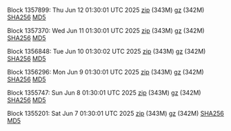 Block 1357899: Thu Jun 12 01:30:01 UTC 2025 [zip](https://files.01coin.io/mainnet/2025-06-12/bootstrap.dat.zip) (343M) [gz](https://files.01coin.io/mainnet/2025-06-12/bootstrap.dat.tar.gz) (342M) [SHA256](https://files.01coin.io/mainnet/2025-06-12/sha256.txt) [MD5](https://files.01coin.io/mainnet/2025-06-12/md5.txt)

Block 1357370: Wed Jun 11 01:30:01 UTC 2025 [zip](https://files.01coin.io/mainnet/2025-06-11/bootstrap.dat.zip) (343M) [gz](https://files.01coin.io/mainnet/2025-06-11/bootstrap.dat.tar.gz) (342M) [SHA256](https://files.01coin.io/mainnet/2025-06-11/sha256.txt) [MD5](https://files.01coin.io/mainnet/2025-06-11/md5.txt)

Block 1356848: Tue Jun 10 01:30:02 UTC 2025 [zip](https://files.01coin.io/mainnet/2025-06-10/bootstrap.dat.zip) (343M) [gz](https://files.01coin.io/mainnet/2025-06-10/bootstrap.dat.tar.gz) (342M) [SHA256](https://files.01coin.io/mainnet/2025-06-10/sha256.txt) [MD5](https://files.01coin.io/mainnet/2025-06-10/md5.txt)

Block 1356296: Mon Jun  9 01:30:01 UTC 2025 [zip](https://files.01coin.io/mainnet/2025-06-09/bootstrap.dat.zip) (343M) [gz](https://files.01coin.io/mainnet/2025-06-09/bootstrap.dat.tar.gz) (342M) [SHA256](https://files.01coin.io/mainnet/2025-06-09/sha256.txt) [MD5](https://files.01coin.io/mainnet/2025-06-09/md5.txt)

Block 1355747: Sun Jun  8 01:30:01 UTC 2025 [zip](https://files.01coin.io/mainnet/2025-06-08/bootstrap.dat.zip) (343M) [gz](https://files.01coin.io/mainnet/2025-06-08/bootstrap.dat.tar.gz) (342M) [SHA256](https://files.01coin.io/mainnet/2025-06-08/sha256.txt) [MD5](https://files.01coin.io/mainnet/2025-06-08/md5.txt)

Block 1355201: Sat Jun  7 01:30:01 UTC 2025 [zip](https://files.01coin.io/mainnet/2025-06-07/bootstrap.dat.zip) (343M) [gz](https://files.01coin.io/mainnet/2025-06-07/bootstrap.dat.tar.gz) (342M) [SHA256](https://files.01coin.io/mainnet/2025-06-07/sha256.txt) [MD5](https://files.01coin.io/mainnet/2025-06-07/md5.txt)
